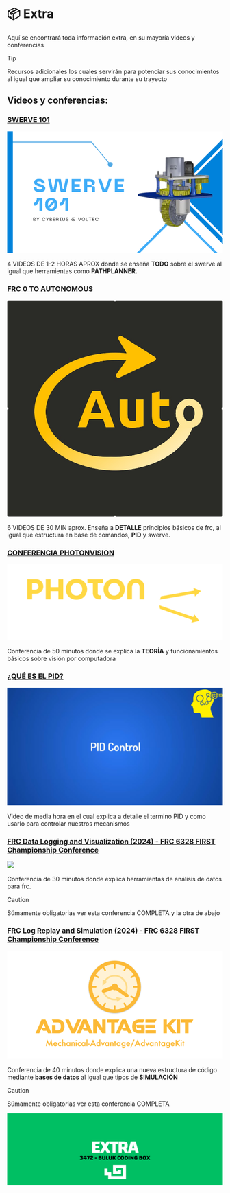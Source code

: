# 📦 Extra

Aquí se encontrará toda información extra, en su mayoría videos y conferencias

>[!TIP]
> Recursos adicionales los cuales servirán para potenciar sus conocimientos al igual que ampliar su conocimiento durante su trayecto

## Videos y conferencias:

### [SWERVE 101](https://drive.google.com/drive/folders/1_EzgGxt47SJqUNyoavy6EmfZ48AQAwPR?usp=drive_link)

![](/Images/101.png)

4 VIDEOS DE 1-2 HORAS APROX donde se enseña **TODO** sobre el swerve al igual que herramientas como **PATHPLANNER.**

### [FRC 0 TO AUTONOMOUS](https://www.youtube.com/channel/UCmJAoN-yI6AJDv7JJ3372yg)

![](/Images/TAUTO.png)

6 VIDEOS DE 30 MIN aprox. Enseña a **DETALLE** principios básicos de frc, al igual que estructura en base de comandos, **PID** y swerve.

### [CONFERENCIA PHOTONVISION](https://www.youtube.com/watch?v=iV2v7F_9GwE&ab_channel=PhotonVision)

![](/Images/PHOT.png)

Conferencia de 50 minutos donde se explica la **TEORÍA** y funcionamientos básicos sobre visión por computadora

### [¿QUÉ ES EL PID?](https://www.youtube.com/watch?v=VTxjuUaW6T8&ab_channel=FRC2813GearHeads)

![](/Images/PID.png)

Video de media hora en el cual explica a detalle el termino PID y como usarlo para controlar nuestros mecanismos

### [FRC Data Logging and Visualization (2024) - FRC 6328 FIRST Championship Conference](https://www.youtube.com/watch?v=buXa1xXWU_U&ab_channel=LittletonRobotics)

![](/Images/ADVC.png)

Conferencia de 30 minutos donde explica herramientas de análisis de datos para frc. 

>[!CAUTION]
>Súmamente obligatorias ver esta conferencia COMPLETA y la otra de abajo

### [FRC Log Replay and Simulation (2024) - FRC 6328 FIRST Championship Conference](https://www.youtube.com/watch?v=BrzPw6ngx4o&t=929s&ab_channel=LittletonRobotics)

![](/Images/ADV.png)

Conferencia de 40 minutos donde explica una nueva estructura de código mediante **bases de datos** al igual que tipos de **SIMULACIÓN**

>[!CAUTION]
>Súmamente obligatorias ver esta conferencia COMPLETA

![](/Images/EXTRA.png)